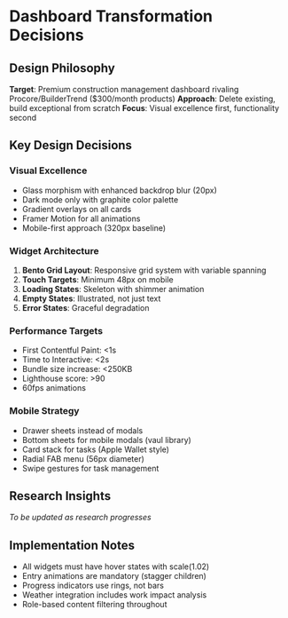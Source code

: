 # Dashboard Transformation Decisions

## Design Philosophy
**Target**: Premium construction management dashboard rivaling Procore/BuilderTrend ($300/month products)
**Approach**: Delete existing, build exceptional from scratch
**Focus**: Visual excellence first, functionality second

## Key Design Decisions

### Visual Excellence
- Glass morphism with enhanced backdrop blur (20px)
- Dark mode only with graphite color palette
- Gradient overlays on all cards
- Framer Motion for all animations
- Mobile-first approach (320px baseline)

### Widget Architecture
1. **Bento Grid Layout**: Responsive grid system with variable spanning
2. **Touch Targets**: Minimum 48px on mobile
3. **Loading States**: Skeleton with shimmer animation
4. **Empty States**: Illustrated, not just text
5. **Error States**: Graceful degradation

### Performance Targets
- First Contentful Paint: <1s
- Time to Interactive: <2s
- Bundle size increase: <250KB
- Lighthouse score: >90
- 60fps animations

### Mobile Strategy
- Drawer sheets instead of modals
- Bottom sheets for mobile modals (vaul library)
- Card stack for tasks (Apple Wallet style)
- Radial FAB menu (56px diameter)
- Swipe gestures for task management

## Research Insights
*To be updated as research progresses*

## Implementation Notes
- All widgets must have hover states with scale(1.02)
- Entry animations are mandatory (stagger children)
- Progress indicators use rings, not bars
- Weather integration includes work impact analysis
- Role-based content filtering throughout